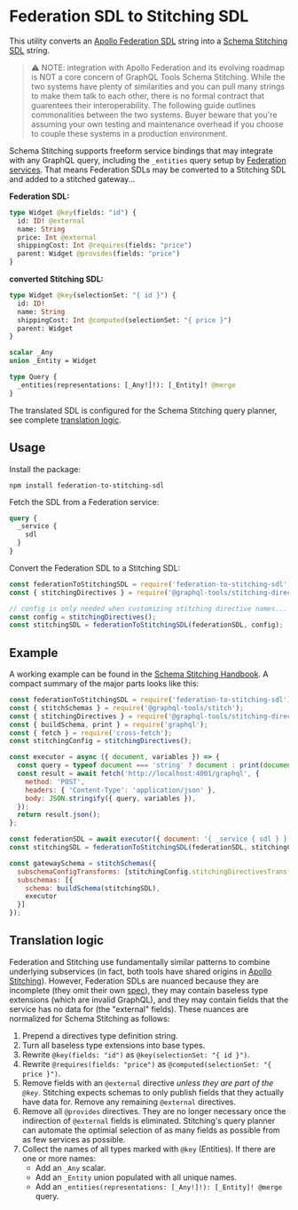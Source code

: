 # Federation SDL to Stitching SDL

This utility converts an [Apollo Federation SDL](https://www.apollographql.com/docs/federation/federation-spec/) string into a [Schema Stitching SDL](https://www.graphql-tools.com/docs/stitch-directives-sdl/) string.

> ⚠️ NOTE: integration with Apollo Federation and its evolving roadmap is NOT a core concern of GraphQL Tools Schema Stitching. While the two systems have plenty of similarities and you can pull many strings to make them talk to each other, there is no formal contract that guarentees their interoperability. The following guide outlines commonalities between the two systems. Buyer beware that you're assuming your own testing and maintenance overhead if you choose to couple these systems in a production environment.

Schema Stitching supports freeform service bindings that may integrate with any GraphQL query, including the `_entities` query setup by [Federation services](https://github.com/apollographql/federation). That means Federation SDLs may be converted to a Stitching SDL and added to a stitched gateway...

**Federation SDL:**

```graphql
type Widget @key(fields: "id") {
  id: ID! @external
  name: String
  price: Int @external
  shippingCost: Int @requires(fields: "price")
  parent: Widget @provides(fields: "price")
}
```

**converted Stitching SDL:**

```graphql
type Widget @key(selectionSet: "{ id }") {
  id: ID!
  name: String
  shippingCost: Int @computed(selectionSet: "{ price }")
  parent: Widget
}

scalar _Any
union _Entity = Widget

type Query {
  _entities(representations: [_Any!]!): [_Entity]! @merge
}
```

The translated SDL is configured for the Schema Stitching query planner, see complete [translation logic](#translation-logic).

## Usage

Install the package:

```shell
npm install federation-to-stitching-sdl
```

Fetch the SDL from a Federation service:

```graphql
query {
  _service {
    sdl
  }
}
```

Convert the Federation SDL to a Stitching SDL:

```js
const federationToStitchingSDL = require('federation-to-stitching-sdl');
const { stitchingDirectives } = require('@graphql-tools/stitching-directives');

// config is only needed when customizing stitching directive names...
const config = stitchingDirectives();
const stitchingSDL = federationToStitchingSDL(federationSDL, config);
```

## Example

A working example can be found in the [Schema Stitching Handbook](https://github.com/gmac/schema-stitching-handbook/tree/master/federation-services). A compact summary of the major parts looks like this:

```js
const federationToStitchingSDL = require('federation-to-stitching-sdl');
const { stitchSchemas } = require('@graphql-tools/stitch');
const { stitchingDirectives } = require('@graphql-tools/stitching-directives');
const { buildSchema, print } = require('graphql');
const { fetch } = require('cross-fetch');
const stitchingConfig = stitchingDirectives();

const executor = async ({ document, variables }) => {
  const query = typeof document === 'string' ? document : print(document);
  const result = await fetch('http://localhost:4001/graphql', {
    method: 'POST',
    headers: { 'Content-Type': 'application/json' },
    body: JSON.stringify({ query, variables }),
  });
  return result.json();
};

const federationSDL = await executor({ document: '{ _service { sdl } }' });
const stitchingSDL = federationToStitchingSDL(federationSDL, stitchingConfig);

const gatewaySchema = stitchSchemas({
  subschemaConfigTransforms: [stitchingConfig.stitchingDirectivesTransformer],
  subschemas: [{
    schema: buildSchema(stitchingSDL),
    executor
  }]
});
```

## Translation logic

Federation and Stitching use fundamentally similar patterns to combine underlying subservices (in fact, both tools have shared origins in [Apollo Stitching](https://www.apollographql.com/docs/federation/migrating-from-stitching/)). However, Federation SDLs are nuanced because they are incomplete (they omit their own [spec](https://www.apollographql.com/docs/federation/federation-spec/)), they may contain baseless type extensions (which are invalid GraphQL), and they may contain fields that the service has no data for (the "external" fields). These nuances are normalized for Schema Stitching as follows:

1. Prepend a directives type definition string.
1. Turn all baseless type extensions into base types.
1. Rewrite `@key(fields: "id")` as `@key(selectionSet: "{ id }")`.
1. Rewrite `@requires(fields: "price")` as `@computed(selectionSet: "{ price }")`.
1. Remove fields with an `@external` directive _unless they are part of the `@key`_. Stitching expects schemas to only publish fields that they actually have data for. Remove any remaining `@external` directives.
1. Remove all `@provides` directives. They are no longer necessary once the indirection of `@external` fields is eliminated. Stitching's query planner can automate the optimial selection of as many fields as possible from as few services as possible.
1. Collect the names of all types marked with `@key` (Entities). If there are one or more names:
   - Add an `_Any` scalar.
   - Add an `_Entity` union populated with all unique names.
   - Add an `_entities(representations: [_Any!]!): [_Entity]! @merge` query.
